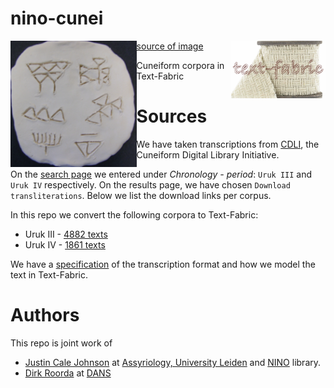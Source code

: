 nino-cunei
==========

<img src="programs/images/quad.png" align="left" width="40%"/>
<img src="programs/images/tf.png" align="right" width="30%"/>

[source of image](https://814eportfolios11.wikispaces.com/Kim814)

Cuneiform corpora in Text-Fabric

Sources
=======

We have taken transcriptions from [CDLI](https://cdli.ucla.edu), the Cuneiform
Digital Library Initiative.

On the [search page](https://cdli.ucla.edu/search/search.php) we entered under
*Chronology - period*: `Uruk III` and `Uruk IV` respectively. On the results
page, we have chosen `Download transliterations`. Below we list the download
links per corpus.

In this repo we convert the following corpora to Text-Fabric:

*   Uruk III -
    [4882 texts](https://cdli.ucla.edu/search/download_data_new.php?data_type=just_transliteration)
*   Uruk IV -
    [1861 texts](https://cdli.ucla.edu/search/download_data_new.php?data_type=just_transliteration)

We have a [specification](docs/transcription.md) of the transcription format and
how we model the text in Text-Fabric.

Authors
=======

This repo is joint work of

* [Justin Cale Johnson](https://www.universiteitleiden.nl/en/staffmembers/cale-johnson#tab-1)
  at [Assyriology, University Leiden](https://www.universiteitleiden.nl/en/humanities/institute-for-area-studies/assyriology)
  and 
  [NINO](http://www.nino-leiden.nl) library.
* [Dirk Roorda](https://www.linkedin.com/in/dirkroorda/)
  at
  [DANS](https://www.dans.knaw.nl)
